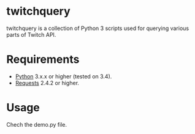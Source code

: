# twitchquery
twitchquery is a collection of Python 3 scripts used for querying various parts of Twitch API.

# Requirements
* [Python](https://www.python.org/donwloads/) 3.x.x or higher (tested on 3.4).
* [Requests](http://docs.python-requests.org/en/latest/) 2.4.2 or higher.

# Usage
Chech the demo.py file.
